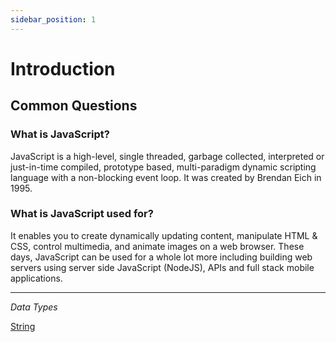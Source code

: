 ```yaml
---
sidebar_position: 1
---
```


# Introduction

## Common Questions

### What is JavaScript?

JavaScript is a high-level, single threaded, garbage collected, interpreted or just-in-time compiled, prototype based, multi-paradigm dynamic scripting language with a non-blocking event loop. It was created by Brendan Eich in 1995.

### What is JavaScript used for?

It enables you to create dynamically updating content, manipulate HTML & CSS, control multimedia, and animate images on a web browser. These days, JavaScript can be used for a whole lot more including building web servers using server side JavaScript (NodeJS), APIs and full stack mobile applications.

---

_Data Types_

[String](/docs/javascript/data-types/string)
